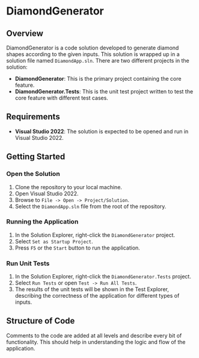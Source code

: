 # DiamondGenerator

## Overview
DiamondGenerator is a code solution developed to generate diamond shapes according to the given inputs. This solution is wrapped up in a solution file named `DiamondApp.sln`. There are two different projects in the solution:

- **DiamondGenerator**: This is the primary project containing the core feature.
- **DiamondGenerator.Tests**: This is the unit test project written to test the core feature with different test cases.

## Requirements
- **Visual Studio 2022**: The solution is expected to be opened and run in Visual Studio 2022.

## Getting Started

### Open the Solution
1. Clone the repository to your local machine.
2. Open Visual Studio 2022.
3. Browse to `File -> Open -> Project/Solution`.
4. Select the `DiamondApp.sln` file from the root of the repository.

### Running the Application
1. In the Solution Explorer, right-click the `DiamondGenerator` project.
2. Select `Set as Startup Project`.
3. Press `F5` or the `Start` button to run the application.

### Run Unit Tests
1. In the Solution Explorer, right-click the `DiamondGenerator.Tests` project.
2. Select `Run Tests` or open `Test -> Run All Tests`.
3. The results of the unit tests will be shown in the Test Explorer, describing the correctness of the application for different types of inputs.

## Structure of Code
Comments to the code are added at all levels and describe every bit of functionality. This should help in understanding the logic and flow of the application.
